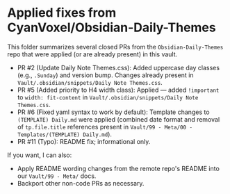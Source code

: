 # Applied fixes from CyanVoxel/Obsidian-Daily-Themes

This folder summarizes several closed PRs from the `Obsidian-Daily-Themes` repo that were applied (or are already present) in this vault.

- PR #2 (Update Daily Note Themes.css): Added uppercase day classes (e.g., `.Sunday`) and version bump. Changes already present in `Vault/.obsidian/snippets/Daily Note Themes.css`.
- PR #5 (Added priority to H4 width class): Applied — added `!important` to `width: fit-content` in `Vault/.obsidian/snippets/Daily Note Themes.css`.
- PR #6 (Fixed yaml syntax to work by default): Template changes to `(TEMPLATE) Daily.md` were applied (combined date format and removal of `tp.file.title` references present in `Vault/99 - Meta/00 - Templates/(TEMPLATE) Daily.md`).
- PR #11 (Typo): README fix; informational only.

If you want, I can also:
- Apply README wording changes from the remote repo's README into our `Vault/99 - Meta/` docs.
- Backport other non-code PRs as necessary.
